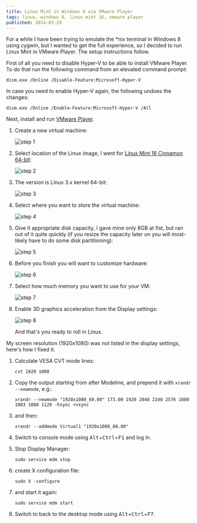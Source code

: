 ```yaml
---
title: Linux Mint in Windows 8 via VMware Player
tags: linux, windows 8, linux mint 16, vmware player
published: 2014-03-29
---
```


For a while I have been trying to emulate the *nix terminal in Windows 8 using cygwin, but I wanted to get the full experience, so I decided to run Linux Mint in VMware Player. The setup instructions follow.

First of all you need to disable Hyper-V to be able to install VMware Player. To do that run the following command from an elevated command prompt:

<pre><code>dism.exe /Online /Disable-Feature:Microsoft-Hyper-V</code></pre>

In case you need to enable Hyper-V again, the following undoes the changes:

<pre><code>dism.exe /Online /Enable-Feature:Microsoft-Hyper-V /All</code></pre>

Next, install and run <a href="https://my.vmware.com/web/vmware/free" target="_blank">VMware Player</a>.

1. Create a new virtual machine:

	<img src="step-1.jpg" alt="step 1"/>

1. Select location of the Linux image, I went for <a href="http://www.linuxmint.com/download.php" target="_blank">Linux Mint 16 Cinnamon 64-bit</a>:

	<img src="step-2.jpg" alt="step 2"/>

1. The version is Linux 3.x kernel 64-bit:

	<img src="step-3.jpg" alt="step 3"/>

1. Select where you want to store the virtual machine:

	<img src="step-4.jpg" alt="step 4"/>

1. Give it appropriate disk capacity, I gave mine only 8GB at fist, but ran out of it quite quickly (if you resize the capacity later on you will most-likely have to do some disk partitioning):

	<img src="step-5.jpg" alt="step 5"/>

1. Before you finish you will want to customize hardware:

	<img src="step-6.jpg" alt="step 6"/>

1. Select how much memory you want to use for your VM:

	<img src="step-7.jpg" alt="step 7"/>

1. Enable 3D graphics acceleration from the Display settings:

	<img src="step-8.jpg" alt="step 8"/>
	
	And that's you ready to roll in Linux.
	
My screen resolution (1920x1080) was not listed in the display settings, here's how I fixed it.

1. Calculate VESA CVT mode lines:

	<pre><code>cvt 1920 1080</code></pre>

1. Copy the output starting from after Modeline, and prepend it with <code>xrandr --newmode</code>, e.g.:

	<pre><code>xrandr --newmode "1920x1080_60.00" 173.00 1920 2048 2248 2576 1080 1083 1088 1120 -hsync +vsync</code></pre>
	
1. and then: 

	<pre><code>xrandr --addmode Virtual1 "1920x1080_60.00"</code></pre>

1. Switch to console mode using <kbd>Alt</kbd>+<kbd>Ctrl</kbd>+<kbd>F1</kbd> and log in.

1. Stop Display Manager:

	<pre><code>sudo service mdm stop</code></pre>

1. create X configuration file:

	<pre><code>sudo X -configure</code></pre>

1. and start it again:

	<pre><code>sudo service mdm start</code></pre>

1. Switch to back to the desktop mode using <kbd>Alt</kbd>+<kbd>Ctrl</kbd>+<kbd>F7</kbd>.
